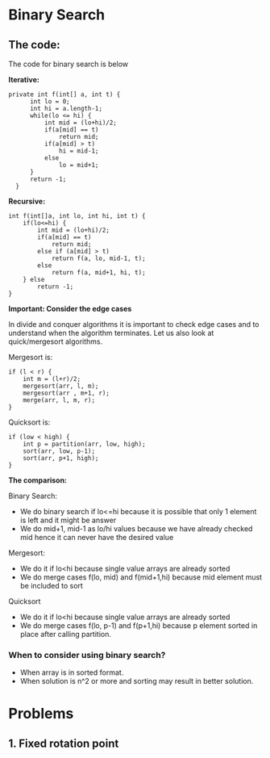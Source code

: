 
# Binary Search

## The code:

The code for binary search is below

**Iterative:**

    private int f(int[] a, int t) {
          int lo = 0;
          int hi = a.length-1;
          while(lo <= hi) {
              int mid = (lo+hi)/2;
              if(a[mid] == t)
                  return mid;
              if(a[mid] > t)
                  hi = mid-1;
              else
                  lo = mid+1;
          }  
          return -1;
      }

**Recursive:**

    int f(int[]a, int lo, int hi, int t) {
        if(lo<=hi) {
            int mid = (lo+hi)/2;
            if(a[mid] == t)
                return mid;
            else if (a[mid] > t)
                return f(a, lo, mid-1, t);
            else
                return f(a, mid+1, hi, t);
        } else
            return -1;
    }


**Important: Consider the edge cases**

In divide and conquer algorithms it is important to check edge cases and to understand when the algorithm terminates. Let us also look at quick/mergesort algorithms.

Mergesort is:

    if (l < r) { 
        int m = (l+r)/2; 
        mergesort(arr, l, m); 
        mergesort(arr , m+1, r); 
        merge(arr, l, m, r); 
    }

Quicksort is:

    if (low < high) { 
        int p = partition(arr, low, high); 
        sort(arr, low, p-1); 
        sort(arr, p+1, high); 
    }

**The comparison:**

Binary Search:

- We do binary search if lo<=hi because it is possible that only 1 element is left and it might be answer
- We do mid+1, mid-1 as lo/hi values because we have already checked mid hence it can never have the desired value

Mergesort:

- We do it if lo<hi because single value arrays are already sorted
- We do merge cases f(lo, mid) and f(mid+1,hi) because mid element must be included to sort

Quicksort

- We do it if lo<hi because single value arrays are already sorted
- We do merge cases f(lo, p-1) and f(p+1,hi) because p element sorted in place after calling partition.

### When to consider using binary search?

- When array is in sorted format.
- When solution is n^2 or more and sorting may result in better solution.

# Problems

## 1. Fixed rotation point

